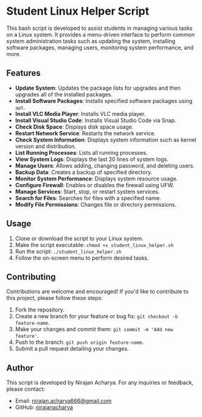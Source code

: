 # Student Linux Helper Script

This bash script is developed to assist students in managing various tasks on a Linux system. It provides a menu-driven interface to perform common system administration tasks such as updating the system, installing software packages, managing users, monitoring system performance, and more.

## Features

- **Update System**: Updates the package lists for upgrades and then upgrades all of the installed packages.
- **Install Software Packages**: Installs specified software packages using `apt`.
- **Install VLC Media Player**: Installs VLC media player.
- **Install Visual Studio Code**: Installs Visual Studio Code via Snap.
- **Check Disk Space**: Displays disk space usage.
- **Restart Network Service**: Restarts the network service.
- **Check System Information**: Displays system information such as kernel version and distribution.
- **List Running Processes**: Lists all running processes.
- **View System Logs**: Displays the last 20 lines of system logs.
- **Manage Users**: Allows adding, changing password, and deleting users.
- **Backup Data**: Creates a backup of specified directory.
- **Monitor System Performance**: Displays system resource usage.
- **Configure Firewall**: Enables or disables the firewall using UFW.
- **Manage Services**: Start, stop, or restart system services.
- **Search for Files**: Searches for files with a specified name.
- **Modify File Permissions**: Changes file or directory permissions.

## Usage

1. Clone or download the script to your Linux system.
2. Make the script executable: `chmod +x student_linux_helper.sh`
3. Run the script: `./student_linux_helper.sh`
4. Follow the on-screen menu to perform desired tasks.

## Contributing

Contributions are welcome and encouraged! If you'd like to contribute to this project, please follow these steps:

1. Fork the repository.
2. Create a new branch for your feature or bug fix: `git checkout -b feature-name`.
3. Make your changes and commit them: `git commit -m 'Add new feature'`.
4. Push to the branch: `git push origin feature-name`.
5. Submit a pull request detailing your changes.

## Author

This script is developed by Nirajan Acharya. For any inquiries or feedback, please contact:
- Email: nirajan.acharya666@gmail.com
- GitHub: [nirajanacharya](https://github.com/NirajanAcharya666)

